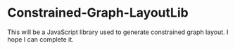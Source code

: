 # Constrained-Graph-LayoutLib
This will be a JavaScript library used to generate constrained graph layout.
I hope I can complete it.
